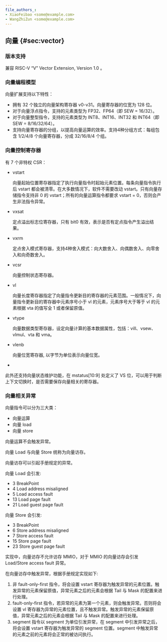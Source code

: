 ```yaml
---
file_authors_:
- XiaoFeibao <some@example.com> 
- WangZhiZun <some@example.com>
---
```


## 向量 {#sec:vector}

### 版本支持

兼容 RISC-V “V” Vector Extension, Version 1.0 。

### 向量编程模型

向量扩展支持以下特性：

* 拥有 32 个独立的向量架构寄存器 v0-v31。向量寄存器的位宽为 128 位。
* 对于向量浮点指令，支持的元素类型为 FP32、FP64（即 SEW = 16/32）。
* 对于向量整型指令，支持的元素类型为 INT8、INT16、INT32 和 INT64（即 SEW = 8/16/32/64）。
* 支持向量寄存器的分组，以提高向量运算的效率。支持4种分组方式：每组包含 1/2/4/8 个向量寄存器，分成 32/16/8/4 个组。

### 向量控制寄存器

有 7 个非特权 CSR：

* vstart

  向量起始位置寄存器指定了执行向量指令时起始元素位置。每条向量指令执行后 vstart 都会被清零。在大多数情况下，软件不需要改动 vstart。只有向量存储指令支持非 0 的 vstart；所有的向量运算指令都要求 vstart = 0，否则会产生非法指令异常。

* vxsat

  定点溢出标志位寄存器，只有 bit0 有效，表示是否有定点指令产生溢出结果。

* vxrm

  定点舍入模式寄存器，支持4种舍入模式：向大数舍入、向偶数舍入、向零舍入和向奇数舍入。 

* vcsr

  向量控制状态寄存器。

* vl

  向量长度寄存器指定了向量指令更新目的寄存器的元素范围。一般情况下，向量指令更新目的寄存器中元素序号小于 vl 的元素，元素序号大于等于 vl 的元素根据 vta 的值写全 1 或者保留原值。

* vtype

  向量数据类型寄存器，设定向量计算的基本数据属性，包括：vill、vsew、vlmul、vta 和 vma。

* vlenb

  向量位宽寄存器, 以字节为单位表示向量位宽。
* 
此外还支持向量状态维护功能，在 mstatus[10:9] 处定义了 VS 位，可以用于判断上下文切换时，是否需要保存向量相关的寄存器。

### 向量相关异常

向量指令可以分为三大类：

* 向量运算
* 向量 load
* 向量 store

向量运算不会触发异常。

向量 Load 与向量 Store 统称为向量访存。

向量访存可以引起手册规定的异常。

向量 Load 会引发:

* 3   BreakPoint
* 4   Load address misaligned
* 5   Load access fault
* 13  Load page fault
* 21  Load guest page fault

向量 Store 会引发:

* 3   BreakPoint
* 6   Store address misaligned
* 7   Store access fault
* 15  Store page fault
* 23  Store guest page fault

实现中，向量访存不允许访存 MMIO，对于 MMIO 的向量访存会引发 Load/Store access fault 异常。

在向量访存中触发异常，根据手册规定实现如下:

1. 非 fault-only-first 指令，将会设置 vstart 寄存器为触发异常的元素位置。触发异常的元素保留原值，异常元素之后的元素会根据 Tail 与 Mask 的配置来进行处理。
2. fault-only-first 指令，若异常的元素为第一个元素，则会触发异常。否则将会设置 vl 寄存器为异常的元素位置，且不触发异常。触发异常的元素保留原值，异常元素之后的元素会根据 Tail 与 Mask 的配置来进行处理。
3. segment 指令以 segment 为单位引发异常，在 segment 中引发异常之后，将会设置 vstart 寄存器为触发异常的 segment 位置。segment 中触发异常的元素之前的元素将会正常的被访问执行。
